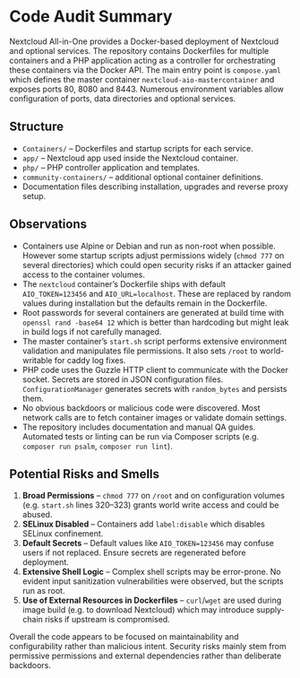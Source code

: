 # Code Audit Summary

Nextcloud All-in-One provides a Docker-based deployment of Nextcloud and optional services. The repository contains Dockerfiles for multiple containers and a PHP application acting as a controller for orchestrating these containers via the Docker API. The main entry point is `compose.yaml` which defines the master container `nextcloud-aio-mastercontainer` and exposes ports 80, 8080 and 8443. Numerous environment variables allow configuration of ports, data directories and optional services.

## Structure
- `Containers/` – Dockerfiles and startup scripts for each service.
- `app/` – Nextcloud app used inside the Nextcloud container.
- `php/` – PHP controller application and templates.
- `community-containers/` – additional optional container definitions.
- Documentation files describing installation, upgrades and reverse proxy setup.

## Observations
- Containers use Alpine or Debian and run as non-root when possible. However some startup scripts adjust permissions widely (`chmod 777` on several directories) which could open security risks if an attacker gained access to the container volumes.
- The `nextcloud` container’s Dockerfile ships with default `AIO_TOKEN=123456` and `AIO_URL=localhost`. These are replaced by random values during installation but the defaults remain in the Dockerfile.
- Root passwords for several containers are generated at build time with `openssl rand -base64 12` which is better than hardcoding but might leak in build logs if not carefully managed.
- The master container’s `start.sh` script performs extensive environment validation and manipulates file permissions. It also sets `/root` to world-writable for caddy log fixes.
- PHP code uses the Guzzle HTTP client to communicate with the Docker socket. Secrets are stored in JSON configuration files. `ConfigurationManager` generates secrets with `random_bytes` and persists them.
- No obvious backdoors or malicious code were discovered. Most network calls are to fetch container images or validate domain settings.
- The repository includes documentation and manual QA guides. Automated tests or linting can be run via Composer scripts (e.g. `composer run psalm`, `composer run lint`).

## Potential Risks and Smells
1. **Broad Permissions** – `chmod 777` on `/root` and on configuration volumes (e.g. `start.sh` lines 320–323) grants world write access and could be abused.
2. **SELinux Disabled** – Containers add `label:disable` which disables SELinux confinement.
3. **Default Secrets** – Default values like `AIO_TOKEN=123456` may confuse users if not replaced. Ensure secrets are regenerated before deployment.
4. **Extensive Shell Logic** – Complex shell scripts may be error-prone. No evident input sanitization vulnerabilities were observed, but the scripts run as root.
5. **Use of External Resources in Dockerfiles** – `curl`/`wget` are used during image build (e.g. to download Nextcloud) which may introduce supply-chain risks if upstream is compromised.

Overall the code appears to be focused on maintainability and configurability rather than malicious intent. Security risks mainly stem from permissive permissions and external dependencies rather than deliberate backdoors.
